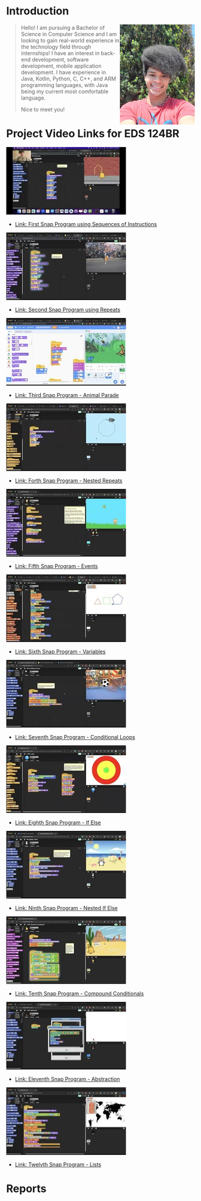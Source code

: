 # Introduction
<img src="Pics/me.jpg" width=200 align=right>

> Hello! I am pursuing a Bachelor of Science in Computer Science and I am looking to gain real-world experience in the technology field through internships! I have an interest in back-end development, software development, mobile application development. I have experience in Java, Kotlin, Python, C, C++, and ARM programming languages, with Java being my current most comfortable language.
>
> Nice to meet you!

# Project Video Links for EDS 124BR
![Vid1](Pics/Vid1.jpeg) 
- [Link: First Snap Program using Sequences of Instructions](https://youtu.be/0iLhSfZvBAg)

![Vid2](Pics/Vid2.jpeg)
- [Link: Second Snap Program using Repeats](https://youtu.be/YgPezMK1dVo)

![Vid3](Pics/Vid3.jpeg)
- [Link: Third Snap Program - Animal Parade](https://youtu.be/pJPGYLmcbvE)

![Vid4](Pics/Vid4.jpeg)
- [Link: Forth Snap Program - Nested Repeats](https://youtu.be/Am71eo9fWj0)

![Vid5](Pics/Vid5.jpeg)
- [Link: Fifth Snap Program - Events](https://youtu.be/plz8m75Q3UY)

![Vid6](Pics/Vid6.jpeg)
- [Link: Sixth Snap Program - Variables](https://youtu.be/LaI2k8ZaK2Y)

![Vid7](Pics/Vid7.jpeg)
- [Link: Seventh Snap Program - Conditional Loops](https://youtu.be/kaxHyTzuVrY)

![Vid8](Pics/Vid8.jpeg)
- [Link: Eighth Snap Program - If Else](https://youtu.be/Bm_SzjAImr0)

![Vid9](Pics/Vid9.jpeg)
- [Link: Ninth Snap Program - Nested If Else](https://youtu.be/WstmK-HV7qU)

![Vid10](Pics/Vid10.jpeg)
- [Link: Tenth Snap Program - Compound Conditionals](https://youtu.be/08hpSdMmNa8)

![Vid11](Pics/Vid11.jpeg)
- [Link: Eleventh Snap Program - Abstraction](https://youtu.be/w7_m6mOmBx4)

![Vid12](Pics/Vid12.jpeg)
- [Link: Twelvth Snap Program - Lists]()

# Reports
